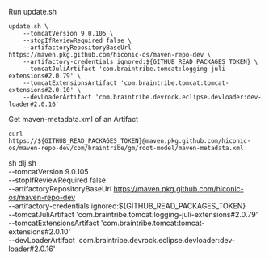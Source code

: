 
Run update.sh

```
update.sh \
    --tomcatVersion 9.0.105 \
    --stopIfReviewRequired false \
    --artifactoryRepositoryBaseUrl https://maven.pkg.github.com/hiconic-os/maven-repo-dev \
    --artifactory-credentials ignored:${GITHUB_READ_PACKAGES_TOKEN} \
    --tomcatJuliArtifact 'com.braintribe.tomcat:logging-juli-extensions#2.0.79' \
    --tomcatExtensionsArtifact 'com.braintribe.tomcat:tomcat-extensions#2.0.10' \
    --devLoaderArtifact 'com.braintribe.devrock.eclipse.devloader:dev-loader#2.0.16'
```


Get maven-metadata.xml of an Artifact

```
curl https://${GITHUB_READ_PACKAGES_TOKEN}@maven.pkg.github.com/hiconic-os/maven-repo-dev/com/braintribe/gm/root-model/maven-metadata.xml

```

sh dlj.sh \
    --tomcatVersion 9.0.105 \
    --stopIfReviewRequired false \
    --artifactoryRepositoryBaseUrl https://maven.pkg.github.com/hiconic-os/maven-repo-dev \
    --artifactory-credentials ignored:${GITHUB_READ_PACKAGES_TOKEN} \
    --tomcatJuliArtifact 'com.braintribe.tomcat:logging-juli-extensions#2.0.79' \
    --tomcatExtensionsArtifact 'com.braintribe.tomcat:tomcat-extensions#2.0.10' \
    --devLoaderArtifact 'com.braintribe.devrock.eclipse.devloader:dev-loader#2.0.16'
